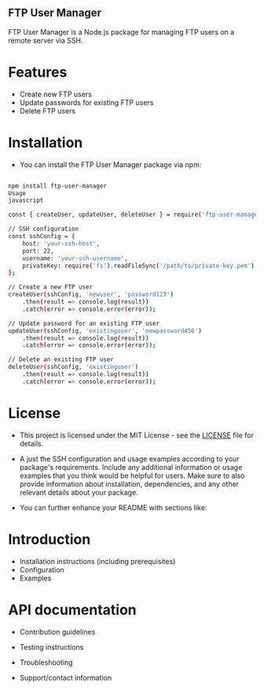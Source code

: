## FTP User Manager
FTP User Manager is a Node.js package for managing FTP users on a remote server via SSH.

# Features
- Create new FTP users
- Update passwords for existing FTP users
- Delete FTP users
# Installation
- You can install the FTP User Manager package via npm:

```bash

npm install ftp-user-manager
Usage
javascript

const { createUser, updateUser, deleteUser } = require('ftp-user-manager');

// SSH configuration
const sshConfig = {
    host: 'your-ssh-host',
    port: 22,
    username: 'your-ssh-username',
    privateKey: require('fs').readFileSync('/path/to/private-key.pem')
};

// Create a new FTP user
createUser(sshConfig, 'newuser', 'password123')
    .then(result => console.log(result))
    .catch(error => console.error(error));

// Update password for an existing FTP user
updateUser(sshConfig, 'existinguser', 'newpassword456')
    .then(result => console.log(result))
    .catch(error => console.error(error));

// Delete an existing FTP user
deleteUser(sshConfig, 'existinguser')
    .then(result => console.log(result))
    .catch(error => console.error(error));
```
# License
- This project is licensed under the MIT License - see the [LICENSE](LICENSE) file for details.

- A just the SSH configuration and usage examples according to your package's requirements. Include any additional information or usage examples that you think would be helpful for users. Make sure to also provide information about installation, dependencies, and any other relevant details about your package.

- You can further enhance your README with sections like:

# Introduction
- Installation instructions (including prerequisites)
- Configuration
- Examples
# API documentation
- Contribution guidelines

- Testing instructions
- Troubleshooting
- Support/contact information


